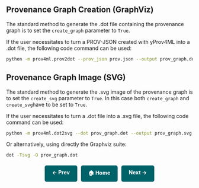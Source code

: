 
## Provenance Graph Creation (GraphViz)

The standard method to generate the .dot file containing the provenance graph is to set the `create_graph` parameter to `True`. 

If the user necessitates to turn a PROV-JSON created with yProv4ML into a .dot file, the following code command can be used: 

```bash
python -m prov4ml.prov2dot --prov_json prov.json --output prov_graph.dot
```

## Provenance Graph Image (SVG)

The standard method to generate the .svg image of the provenance graph is to set the `create_svg` parameter to `True`.
In this case both `create_graph` and `create_svg`have to be set to `True`.

If the user necessitates to turn a .dot file into a .svg file, the following code command can be used: 

```bash
python -m prov4ml.dot2svg --dot prov_graph.dot --output prov_graph.svg
```

Or alternatively, using directly the Graphviz suite: 

```bash
dot -Tsvg -O prov_graph.dot
```

<div style="display: flex; justify-content: center; gap: 10px; margin-top: 20px;">
    <a href="setup.md" style="text-decoration: none; background-color: #006269; color: white; padding: 10px 20px; border-radius: 5px; font-weight: bold; transition: 0.3s;">← Prev</a>
    <a href="." style="text-decoration: none; background-color: #006269; color: white; padding: 10px 20px; border-radius: 5px; font-weight: bold; transition: 0.3s;">🏠 Home</a>
    <a href="logging.md" style="text-decoration: none; background-color: #006269; color: white; padding: 10px 20px; border-radius: 5px; font-weight: bold; transition: 0.3s;">Next →</a>
</div>